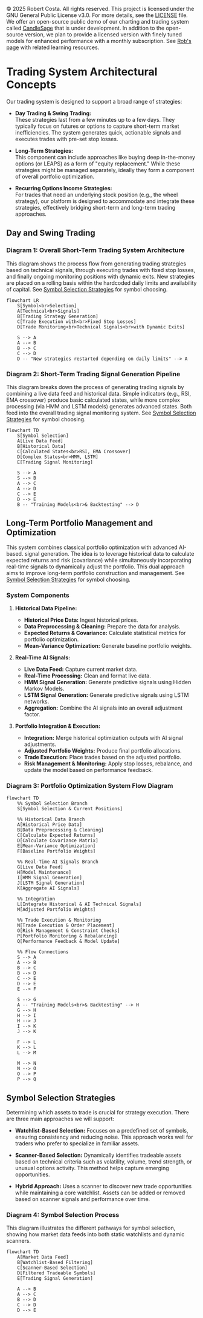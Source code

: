 © 2025 Robert Costa. All rights reserved.
This project is licensed under the GNU General Public License v3.0.
For more details, see the [LICENSE](./LICENSE) file.
We offer an open-source public demo of our charting and trading system called
[CandleSage](https://candlesage.streamlit.app/) that is under development.
In addition to the open-source version, we plan to provide a licensed version
with finely tuned models for enhanced performance with a monthly subscription.
See [Rob's page](https://rcosta-git.github.io/) with related learning resources.

# Trading System Architectural Concepts

Our trading system is designed to support a broad range of strategies:

- **Day Trading & Swing Trading:**  
  These strategies last from a few minutes up to a few days. They typically 
  focus on futures or options to capture short-term market inefficiencies. 
  The system generates quick, actionable signals and executes trades with 
  pre-set stop losses.

- **Long-Term Strategies:**  
  This component can include approaches like buying deep in-the-money options 
  (or LEAPS) as a form of "equity replacement." While these strategies might 
  be managed separately, ideally they form a component of overall portfolio 
  optimization.

- **Recurring Options Income Strategies:**  
  For trades that need an underlying stock position (e.g., the wheel strategy),
  our platform is designed to accommodate and integrate these strategies, 
  effectively bridging short-term and long-term trading approaches.

## Day and Swing Trading

### Diagram 1: Overall Short-Term Trading System Architecture

This diagram shows the process flow from generating trading strategies based on
technical signals, through executing trades with fixed stop losses, and finally
ongoing monitoring positions with dynamic exits. New strategies are placed on a 
rolling basis within the hardcoded daily limits and availability of capital. See
[Symbol Selection Strategies](#symbol-selection-strategies) for symbol choosing.

```mermaid
flowchart LR
    S[Symbol<br>Selection]
    A[Technical<br>Signals]
    B[Trading Strategy Generation]
    C[Trade Execution with<br>Fixed Stop Losses]
    D[Trade Monitoring<br>Technical Signals<br>with Dynamic Exits]

    S --> A
    A --> B
    B --> C
    C --> D
    D -- "New strategies restarted depending on daily limits" --> A
```

### Diagram 2: Short-Term Trading Signal Generation Pipeline

This diagram breaks down the process of generating trading signals by combining
a live data feed and historical data. Simple indicators (e.g., RSI, EMA
crossover) produce basic calculated states, while more complex processing
(via HMM and LSTM models) generates advanced states. Both feed into the overall
trading signal monitoring system. See
[Symbol Selection Strategies](#symbol-selection-strategies) for symbol choosing.

```mermaid
flowchart TD
    S[Symbol Selection]
    A[Live Data Feed]
    B[Historical Data]
    C[Calculated States<br>RSI, EMA Crossover]
    D[Complex States<br>HMM, LSTM]
    E[Trading Signal Monitoring]

    S --> A
    S --> B
    A --> C
    A --> D
    C --> E
    D --> E
    B -- "Training Models<br>& Backtesting" --> D
```

## Long-Term Portfolio Management and Optimization

This system combines classical portfolio optimization with advanced AI-based.
signal generation. The idea is to leverage historical data to calculate expected
returns and risk (covariance) while simultaneously incorporating real-time
signals to dynamically adjust the portfolio. This dual approach aims to improve
long-term portfolio construction and management. See
[Symbol Selection Strategies](#symbol-selection-strategies) for symbol choosing.

### System Components

1. **Historical Data Pipeline:**
   - **Historical Price Data:** Ingest historical prices.
   - **Data Preprocessing & Cleaning:** Prepare the data for analysis.
   - **Expected Returns & Covariance:** Calculate statistical metrics for
     portfolio optimization.
   - **Mean-Variance Optimization:** Generate baseline portfolio weights.

2. **Real-Time AI Signals:**
   - **Live Data Feed:** Capture current market data.
   - **Real-Time Processing:** Clean and format live data.
   - **HMM Signal Generation:** Generate predictive signals using Hidden Markov
     Models.
   - **LSTM Signal Generation:** Generate predictive signals using LSTM networks.
   - **Aggregation:** Combine the AI signals into an overall adjustment factor.

3. **Portfolio Integration & Execution:**
   - **Integration:** Merge historical optimization outputs with AI signal
     adjustments.
   - **Adjusted Portfolio Weights:** Produce final portfolio allocations.
   - **Trade Execution:** Place trades based on the adjusted portfolio.
   - **Risk Management & Monitoring:** Apply stop losses, rebalance, and update
     the model based on performance feedback.

### Diagram 3: Portfolio Optimization System Flow Diagram

```mermaid
flowchart TD
    %% Symbol Selection Branch
    S[Symbol Selection & Current Positions]

    %% Historical Data Branch
    A[Historical Price Data]
    B[Data Preprocessing & Cleaning]
    C[Calculate Expected Returns]
    D[Calculate Covariance Matrix]
    E[Mean-Variance Optimization]
    F[Baseline Portfolio Weights]

    %% Real-Time AI Signals Branch
    G[Live Data Feed]
    H[Model Maintenance]
    I[HMM Signal Generation]
    J[LSTM Signal Generation]
    K[Aggregate AI Signals]

    %% Integration
    L[Integrate Historical & AI Technical Signals]
    M[Adjusted Portfolio Weights]

    %% Trade Execution & Monitoring
    N[Trade Execution & Order Placement]
    O[Risk Management & Constraint Checks]
    P[Portfolio Monitoring & Rebalancing]
    Q[Performance Feedback & Model Update]

    %% Flow Connections
    S --> A
    A --> B
    B --> C
    B --> D
    C --> E
    D --> E
    E --> F

    S --> G
    A -- "Training Models<br>& Backtesting" --> H
    G --> H
    H --> I
    H --> J
    I --> K
    J --> K

    F --> L
    K --> L
    L --> M

    M --> N
    N --> O
    O --> P
    P --> Q
```

## Symbol Selection Strategies

Determining which assets to trade is crucial for strategy execution. There 
are three main approaches we will support:

- **Watchlist-Based Selection:** Focuses on a predefined set of symbols, 
  ensuring consistency and reducing noise. This approach works well for 
  traders who prefer to specialize in familiar assets.
  
- **Scanner-Based Selection:** Dynamically identifies tradeable assets based 
  on technical criteria such as volatility, volume, trend strength, or 
  unusual options activity. This method helps capture emerging opportunities.

- **Hybrid Approach:** Uses a scanner to discover new trade opportunities 
  while maintaining a core watchlist. Assets can be added or removed based 
  on scanner signals and performance over time.

### Diagram 4: Symbol Selection Process

This diagram illustrates the different pathways for symbol selection, 
showing how market data feeds into both static watchlists and dynamic scanners.

```mermaid
flowchart TD
    A[Market Data Feed]
    B[Watchlist-Based Filtering]
    C[Scanner-Based Selection]
    D[Filtered Tradeable Symbols]
    E[Trading Signal Generation]

    A --> B
    A --> C
    B --> D
    C --> D
    D --> E
```
